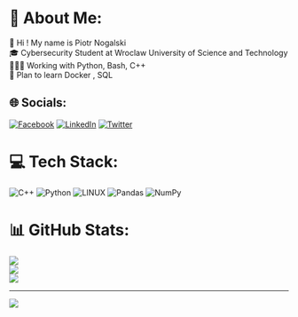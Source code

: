 # 💫 About Me:
👋 Hi ! My name is Piotr Nogalski<br>🎓 Cybersecurity Student at Wroclaw University of Science and Technology<br>👨🏻‍💻 Working with Python, Bash, C++<br>📝 Plan to learn Docker , SQL


## 🌐 Socials:
[![Facebook](https://img.shields.io/badge/Facebook-%231877F2.svg?logo=Facebook&logoColor=white)](https://facebook.com/https://www.facebook.com/Cerkwazy) [![LinkedIn](https://img.shields.io/badge/LinkedIn-%230077B5.svg?logo=linkedin&logoColor=white)](https://linkedin.com/in/https://www.linkedin.com/in/piotr-nogalski-843812241/) [![Twitter](https://img.shields.io/badge/Twitter-%231DA1F2.svg?logo=Twitter&logoColor=white)](https://twitter.com/https://twitter.com/PiotrNogalski) 

# 💻 Tech Stack:
![C++](https://img.shields.io/badge/c++-%2300599C.svg?style=for-the-badge&logo=c%2B%2B&logoColor=white) ![Python](https://img.shields.io/badge/python-3670A0?style=for-the-badge&logo=python&logoColor=ffdd54) ![LINUX](https://img.shields.io/badge/Linux-FCC624?style=for-the-badge&logo=linux&logoColor=black) ![Pandas](https://img.shields.io/badge/pandas-%23150458.svg?style=for-the-badge&logo=pandas&logoColor=white) ![NumPy](https://img.shields.io/badge/numpy-%23013243.svg?style=for-the-badge&logo=numpy&logoColor=white)
# 📊 GitHub Stats:
![](https://github-readme-stats.vercel.app/api?username=piotr-nogalski&theme=dark&hide_border=false&include_all_commits=false&count_private=false)<br/>
![](https://github-readme-streak-stats.herokuapp.com/?user=piotr-nogalski&theme=dark&hide_border=false)<br/>
![](https://github-readme-stats.vercel.app/api/top-langs/?username=piotr-nogalski&theme=dark&hide_border=false&include_all_commits=false&count_private=false&layout=compact)

---
[![](https://visitcount.itsvg.in/api?id=piotr-nogalski&icon=0&color=0)](https://visitcount.itsvg.in)

<!-- Proudly created with GPRM ( https://gprm.itsvg.in ) -->
